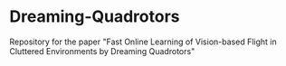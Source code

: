 # Dreaming-Quadrotors
Repository for the paper "Fast Online Learning of Vision-based Flight in Cluttered Environments by Dreaming Quadrotors"
